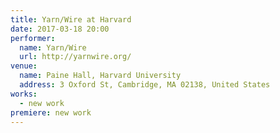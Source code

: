```yaml
---
title: Yarn/Wire at Harvard
date: 2017-03-18 20:00
performer:
  name: Yarn/Wire
  url: http://yarnwire.org/
venue:
  name: Paine Hall, Harvard University
  address: 3 Oxford St, Cambridge, MA 02138, United States
works:
  - new work
premiere: new work
---
```

